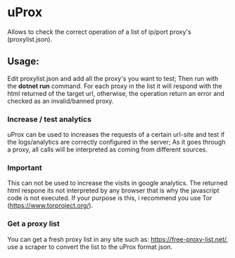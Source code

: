 # uProx
 Allows to check the correct operation of a list of ip/port proxy's (proxylist.json). 
 
 ## Usage:
 Edit proxylist.json and add all the proxy's you want to test; Then run with the **dotnet run** command. 
 For each proxy in the list it will respond with the html returned of the target url, otherwise, the operation return an error and checked as an invalid/banned proxy.
 
 ### Increase / test analytics
 uProx can be used to increases the requests of a certain url-site and test if the logs/analytics are correctly configured in the server; As it goes through a proxy, all calls will be interpreted as coming from different sources.

 ### Important
 This can not be used to increase the visits in google analytics. The returned html respone its not interpreted by any browser 
that is why the javascript code is not executed. If your purpose is this, i recommend you use Tor (https://www.torproject.org/).

### Get a proxy list
You can get a fresh proxy list in any site such as: https://free-proxy-list.net/, use a scraper to convert the list to the uProx format json.